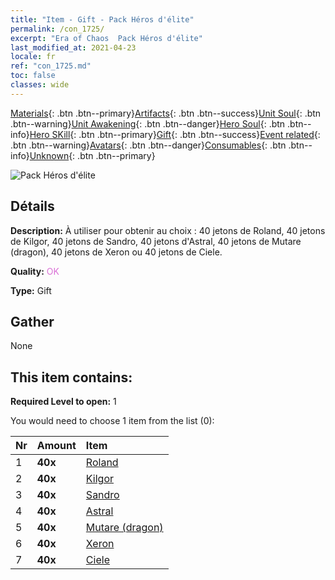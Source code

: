 ```yaml
---
title: "Item - Gift - Pack Héros d'élite"
permalink: /con_1725/
excerpt: "Era of Chaos  Pack Héros d'élite"
last_modified_at: 2021-04-23
locale: fr
ref: "con_1725.md"
toc: false
classes: wide
---
```

 [Materials](/ItemsFR/){: .btn .btn--primary}[Artifacts](/ItemsFR/Artifacts/){: .btn .btn--success}[Unit Soul](/ItemsFR/UnitSoul/){: .btn .btn--warning}[Unit Awakening](/ItemsFR/UnitAwakening/){: .btn .btn--danger}[Hero Soul](/ItemsFR/HeroSoul/){: .btn .btn--info}[Hero SKill](/ItemsFR/HeroSkill/){: .btn .btn--primary}[Gift](/ItemsFR/Gift/){: .btn .btn--success}[Event related](/ItemsFR/Events/){: .btn .btn--warning}[Avatars](/ItemsFR/Avatars/){: .btn .btn--danger}[Consumables](/ItemsFR/Consumables/){: .btn .btn--info}[Unknown](/ItemsFR/Unknown/){: .btn .btn--primary}

 ![Pack Héros d'élite](/images/t/i_907065.png)

## Détails
 **Description:** À utiliser pour obtenir au choix : 40 jetons de Roland, 40 jetons de Kilgor, 40 jetons de Sandro, 40 jetons d'Astral, 40 jetons de Mutare (dragon), 40 jetons de Xeron ou 40 jetons de Ciele.

 **Quality:** <span style="color: #DA70D6">OK</span>

 **Type:** Gift

## Gather

  None

## This item contains:

 **Required Level to open:** 1

 You would need to choose 1 item from the list (0):

  | Nr | Amount |     Item    |
  |:---|:-------|:------------|
  | 1 |  **40x** | [Roland](/ItemsFR/her_362/) |  | 
  | 2 |  **40x** | [Kilgor](/ItemsFR/her_374/) |  | 
  | 3 |  **40x** | [Sandro](/ItemsFR/her_371/) |  | 
  | 4 |  **40x** | [Astral](/ItemsFR/her_388/) |  | 
  | 5 |  **40x** | [Mutare (dragon)](/ItemsFR/her_390/) |  | 
  | 6 |  **40x** | [Xeron](/ItemsFR/her_383/) |  | 
  | 7 |  **40x** | [Ciele](/ItemsFR/her_382/) |  | 
